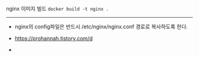 nginx 이미지 빌드 
`docker build -t nginx . `

<hr/>

* nginx의 config파일은 반드시 /etc/nginx/nginx.conf 경로로 복사하도록 한다. 
* https://prohannah.tistory.com/d 


*